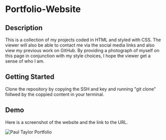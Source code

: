 # Portfolio-Website

## Description

This is a collection of my projects coded in HTML and styled with CSS. The viewer will also be able to contact me via the social media links and also view my previous work on GitHub. By providing a photograph of myself on this page in conjunction with my style choices, I hope the viewer get a sense of who I am.

## Getting Started 
Clone the repository by copying the SSH and key and running "git clone" follwed by the coppied content in your terminal.

## Demo

Here is a screenshot of the website and the link to the URL.

![Paul Taylor Portfolio](https://user-images.githubusercontent.com/111453328/192381745-918f60b8-07d6-4973-a99d-a319e1306138.png)
